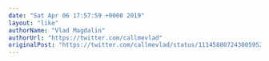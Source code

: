 ```yaml
---
date: "Sat Apr 06 17:57:59 +0000 2019"
layout: "like"
authorName: "Vlad Magdalin"
authorUrl: "https://twitter.com/callmevlad"
originalPost: "https://twitter.com/callmevlad/status/1114588072430059520"
---
```

